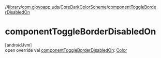 //[library](../../../index.md)/[com.glovoapp.uds](../index.md)/[CoreDarkColorScheme](index.md)/[componentToggleBorderDisabledOn](component-toggle-border-disabled-on.md)

# componentToggleBorderDisabledOn

[androidJvm]\
open override val [componentToggleBorderDisabledOn](component-toggle-border-disabled-on.md): [Color](https://developer.android.com/reference/kotlin/androidx/compose/ui/graphics/Color.html)
